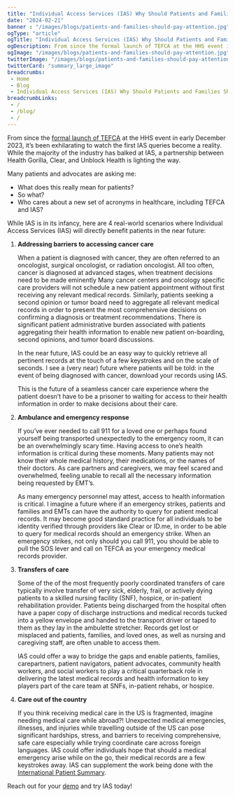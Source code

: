 ```yaml
--- 
title: "Individual Access Services (IAS) Why Should Patients and Families Should Pay Attention"
date: "2024-02-21"
banner : "/images/blogs/patients-and-families-should-pay-attention.jpg"
ogType: "article"
ogTitle: "Individual Access Services (IAS) Why Should Patients and Families Should Pay Attention | Unblock Health"
ogDescription: From since the formal launch of TEFCA at the HHS event in early December 2023, it’s been exhilarating to watch the first IAS queries become a reality. While the majority of the industry has balked at IAS, a partnership between Health Gorilla, Clear, and Unblock Health is lighting the way.
ogImage: "/images/blogs/patients-and-families-should-pay-attention.jpg"
twitterImage: "/images/blogs/patients-and-families-should-pay-attention.jpg"
twitterCard: "summary_large_image"
breadcrumbs:
 - Home
 - Blog
 - Individual Access Services (IAS) Why Should Patients and Families Should Pay Attention
breadcrumbLinks:
 - / 
 - /blog/
 - / 
---
```


From since the <a href="https://www.healthaffairs.org/content/forefront/tefca-live-future-network-interoperability-here">formal launch of TEFCA</a> at the HHS event in early December 2023, it’s been exhilarating to watch the first IAS queries become a reality. While the majority of the industry has balked at IAS, a partnership between Health Gorilla, Clear, and Unblock Health is lighting the way.

Many patients and advocates are asking me:

- What does this really mean for patients?
- So what?
- Who cares about a new set of acronyms in healthcare, including TEFCA and IAS?

While IAS is in its infancy, here are 4 real-world scenarios where Individual Access Services (IAS) will directly benefit patients in the near future:

1.  **Addressing barriers to accessing cancer care**
    
    When a patient is diagnosed with cancer, they are often referred to an oncologist, surgical oncologist, or radiation oncologist. All too often, cancer is diagnosed at advanced stages, when treatment decisions need to be made eminently Many cancer centers and oncology specific care providers will not schedule a new patient appointment without first receiving any relevant medical records. Similarly, patients seeking a second opinion or tumor board need to aggregate all relevant medical records in order to present the most comprehensive decisions on confirming a diagnosis or treatment recommendations. There is significant patient administrative burden associated with patients aggregating their health information to enable new patient on-boarding, second opinions, and tumor board discussions. 

    In the near future, IAS could be an easy way to quickly retrieve all pertinent records at the touch of a few keystrokes and on the scale of seconds. I see a (very near) future where patients will be told: in the event of being diagnosed with cancer, download your records using IAS.

    This is the future of a seamless cancer care experience where the patient doesn’t have to be a prisoner to waiting for access to their health information in order to make decisions about their care.
    
2.  **Ambulance and emergency response**
    
    If you’ve ever needed to call 911 for a loved one or perhaps found yourself being transported unexpectedly to the emergency room, it can be an overwhelmingly scary time. Having access to one’s health information is critical during these moments. Many patients may not know their whole medical history, their medications, or the names of their doctors. As care partners and caregivers, we may feel scared and overwhelmed, feeling unable to recall all the necessary information being requested by EMT’s.

    As many emergency personnel may attest, access to health information is critical. I imagine a future where if an emergency strikes, patients and families and EMTs can have the authority to query for patient medical records. It may become good standard practice for all individuals to be identity verified through providers like Clear or ID.me, in order to be able to query for medical records should an emergency strike. When an emergency strikes, not only should you call 911, you should be able to pull the SOS lever and call on TEFCA as your emergency medical records provider.
    
3.  **Transfers of care**
    
    Some of the of the most frequently poorly coordinated transfers of care typically involve transfer of very sick, elderly, frail, or actively dying patients to a skilled nursing facility (SNF), hospice, or in-patient rehabilitation provider. Patients being discharged from the hospital often have a paper copy of discharge instructions and medical records tucked into a yellow envelope and handed to the transport driver or taped to them as they lay in the ambulette stretcher. Records get lost or misplaced and patients, families, and loved ones, as well as nursing and caregiving staff, are often unable to access them. 

    IAS could offer a way to bridge the gaps and enable patients, families, carepartners, patient navigators, patient advocates, community health workers, and social workers to play a critical quarterback role in delivering the latest medical records and health information to key players part of the care team at SNFs, in-patient rehabs, or hospice.
    
4.  **Care out of the country**
    
    If you think receiving medical care in the US is fragmented, imagine needing medical care while abroad?! Unexpected medical emergencies, illnesses, and injuries while travelling outside of the US can pose significant hardships, stress, and barriers to receiving comprehensive, safe care especially while trying coordinate care across foreign languages. IAS could offer individuals hope that should a medical emergency arise while on the go, their medical records are a few keystrokes away. IAS can supplement the work being done with the <a href="https://international-patient-summary.net/">International Patient Summary</a>.

Reach out for your <a href="https://webinar.unblock.health/free-trial">demo</a> and try IAS today!